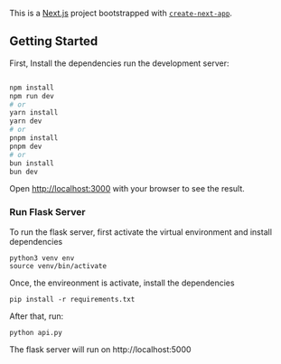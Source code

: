 This is a [Next.js](https://nextjs.org) project bootstrapped with [`create-next-app`](https://nextjs.org/docs/app/api-reference/cli/create-next-app).

## Getting Started

First, Install the dependencies run the development server:

```bash

npm install
npm run dev
# or
yarn install
yarn dev
# or
pnpm install
pnpm dev
# or
bun install
bun dev
```

Open [http://localhost:3000](http://localhost:3000) with your browser to see the result.


### Run Flask Server

To run the flask server, first activate the virtual environment and install dependencies

```
python3 venv env
source venv/bin/activate
```
Once, the envireonment is activate, install the dependencies

```
pip install -r requirements.txt
```
After that, run:
```
python api.py
```
The flask server will run on http://localhost:5000
